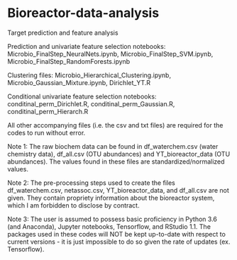 # Bioreactor-data-analysis
Target prediction and feature analysis

Prediction and univariate feature selection notebooks: Microbio_FinalStep_NeuralNets.ipynb, Microbio_FinalStep_SVM.ipynb, Microbio_FinalStep_RandomForests.ipynb

Clustering files: Microbio_Hierarchical_Clustering.ipynb, Microbio_Gaussian_Mixture.ipynb, Dirichlet_YT.R

Conditional univariate feature selection notebooks: conditinal_perm_Dirichlet.R, conditinal_perm_Gaussian.R, conditinal_perm_Hierarch.R

All other accompanying files (i.e. the csv and txt files) are required for the codes to run without error.

Note 1: The raw biochem data can be found in df_waterchem.csv (water chemistry data), df_all.csv (OTU abundances) and YT_bioreactor_data (OTU abundances). The values found in these files are standardized/normalized values.

Note 2: The pre-processing steps used to create the files df_waterchem.csv, netassoc.csv, YT_bioreactor_data, and df_all.csv are not given. They contain propriety information about the bioreactor system, which I am forbidden to disclose by contract.

Note 3: The user is assumed to possess basic proficiency in Python 3.6 (and Anaconda), Jupyter notebooks, Tensorflow, and RStudio 1.1. The packages used in these codes will NOT be kept up-to-date with respect to current versions - it is just impossible to do so given the rate of updates (ex. Tensorflow).
